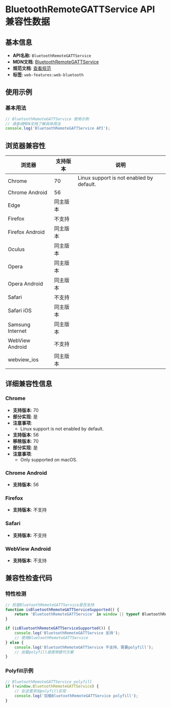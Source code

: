 # BluetoothRemoteGATTService API 兼容性数据

## 基本信息

- **API名称**: `BluetoothRemoteGATTService`
- **MDN文档**: [BluetoothRemoteGATTService](https://developer.mozilla.org/docs/Web/API/BluetoothRemoteGATTService)
- **规范文档**: [查看规范](https://webbluetoothcg.github.io/web-bluetooth/#bluetoothgattservice-interface)
- **标签**: `web-features:web-bluetooth`

## 使用示例

### 基本用法

```javascript
// BluetoothRemoteGATTService 使用示例
// 请查阅MDN文档了解具体用法
console.log('BluetoothRemoteGATTService API');
```

## 浏览器兼容性

| 浏览器 | 支持版本 | 说明 |
|--------|----------|------|
| Chrome | 70 | Linux support is not enabled by default. |
| Chrome Android | 56 |  |
| Edge | 同主版本 |  |
| Firefox | 不支持 |  |
| Firefox Android | 同主版本 |  |
| Oculus | 同主版本 |  |
| Opera | 同主版本 |  |
| Opera Android | 同主版本 |  |
| Safari | 不支持 |  |
| Safari iOS | 同主版本 |  |
| Samsung Internet | 同主版本 |  |
| WebView Android | 不支持 |  |
| webview_ios | 同主版本 |  |

## 详细兼容性信息

### Chrome

- **支持版本**: 70
- **部分实现**: 是
- **注意事项**:
  - Linux support is not enabled by default.
- **支持版本**: 56
- **移除版本**: 70
- **部分实现**: 是
- **注意事项**:
  - Only supported on macOS.

### Chrome Android

- **支持版本**: 56

### Firefox

- **支持版本**: 不支持

### Safari

- **支持版本**: 不支持

### WebView Android

- **支持版本**: 不支持

## 兼容性检查代码

### 特性检测

```javascript
// 检查BluetoothRemoteGATTService是否支持
function isBluetoothRemoteGATTServiceSupported() {
    return 'BluetoothRemoteGATTService' in window || typeof BluetoothRemoteGATTService !== 'undefined';
}

if (isBluetoothRemoteGATTServiceSupported()) {
    console.log('BluetoothRemoteGATTService 支持');
    // 使用BluetoothRemoteGATTService
} else {
    console.log('BluetoothRemoteGATTService 不支持，需要polyfill');
    // 加载polyfill或使用替代方案
}
```

### Polyfill示例

```javascript
// BluetoothRemoteGATTService polyfill
if (!window.BluetoothRemoteGATTService) {
    // 在这里添加polyfill实现
    console.log('加载BluetoothRemoteGATTService polyfill');
}
```

